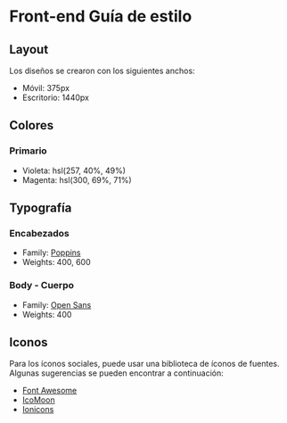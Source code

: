# Front-end Guía de estilo

## Layout

Los diseños se crearon con los siguientes anchos:

- Móvil: 375px
- Escritorio: 1440px

## Colores

### Primario

- Violeta: hsl(257, 40%, 49%)
- Magenta: hsl(300, 69%, 71%)

## Typografía

### Encabezados

- Family: [Poppins](https://fonts.google.com/specimen/Poppins)
- Weights: 400, 600

### Body - Cuerpo

- Family: [Open Sans](https://fonts.google.com/specimen/Open+Sans)
- Weights: 400

## Iconos

Para los íconos sociales, puede usar una biblioteca de íconos de fuentes. Algunas sugerencias se pueden encontrar a continuación:

- [Font Awesome](https://fontawesome.com/)
- [IcoMoon](https://icomoon.io/)
- [Ionicons](https://ionicons.com/)
